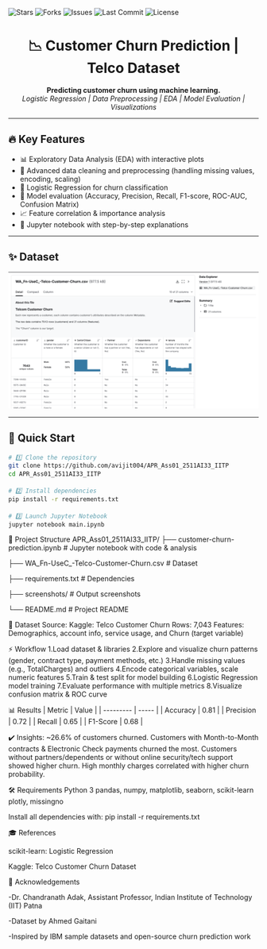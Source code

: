 <!-- PROJECT SHIELD BADGES -->
![Stars](https://img.shields.io/github/stars/avijit004/APR_Ass01_2511AI33_IITP?style=social)
![Forks](https://img.shields.io/github/forks/avijit004/APR_Ass01_2511AI33_IITP?style=social)
![Issues](https://img.shields.io/github/issues/avijit004/APR_Ass01_2511AI33_IITP)
![Last Commit](https://img.shields.io/github/last-commit/avijit004/APR_Ass01_2511AI33_IITP)
![License](https://img.shields.io/github/license/avijit004/APR_Ass01_2511AI33_IITP)

<!-- PROJECT TITLE -->
<h1 align="center">📉 Customer Churn Prediction | Telco Dataset</h1>

<p align="center">
  <b>Predicting customer churn using machine learning.</b><br>
  <i>Logistic Regression | Data Preprocessing | EDA | Model Evaluation | Visualizations</i>
</p>

---

## 🔥 Key Features

- 📊 Exploratory Data Analysis (EDA) with interactive plots  
- 🧹 Advanced data cleaning and preprocessing (handling missing values, encoding, scaling)  
- 🤖 Logistic Regression for churn classification  
- 🎯 Model evaluation (Accuracy, Precision, Recall, F1-score, ROC-AUC, Confusion Matrix)  
- 📈 Feature correlation & importance analysis  
- 📂 Jupyter notebook with step-by-step explanations  

---

## ✨ Dataset

<p align="center">
  <img alt="Dataset Preview" src="Screenshots/ss.png" length= "2880" width="1574">
</p>

---
## 🚀 Quick Start

```bash
# 1️⃣ Clone the repository
git clone https://github.com/avijit004/APR_Ass01_2511AI33_IITP
cd APR_Ass01_2511AI33_IITP

# 2️⃣ Install dependencies
pip install -r requirements.txt

# 3️⃣ Launch Jupyter Notebook
jupyter notebook main.ipynb
```


🧰 Project Structure
APR_Ass01_2511AI33_IITP/
├── customer-churn-prediction.ipynb               # Jupyter notebook with code & analysis

├── WA_Fn-UseC_-Telco-Customer-Churn.csv   # Dataset

├── requirements.txt            # Dependencies

├── screenshots/                # Output screenshots

└── README.md                   # Project README



📇 Dataset
Source: Kaggle: Telco Customer Churn
Rows: 7,043
Features: Demographics, account info, service usage, and Churn (target variable)



⚡ Workflow
1.Load dataset & libraries
2.Explore and visualize churn patterns (gender, contract type, payment methods, etc.)
3.Handle missing values (e.g., TotalCharges) and outliers
4.Encode categorical variables, scale numeric features
5.Train & test split for model building
6.Logistic Regression model training
7.Evaluate performance with multiple metrics
8.Visualize confusion matrix & ROC curve



📊 Results
| Metric    | Value |
| --------- | ----- |
| Accuracy  | 0.81  |
| Precision | 0.72  |
| Recall    | 0.65  |
| F1-Score  | 0.68  |



✔️ Insights:
~26.6% of customers churned.
Customers with Month-to-Month contracts & Electronic Check payments churned the most.
Customers without partners/dependents or without online security/tech support showed higher churn.
High monthly charges correlated with higher churn probability.

🛠️ Requirements
Python 3
pandas, numpy, matplotlib, seaborn, scikit-learn
plotly, missingno

Install all dependencies with:
pip install -r requirements.txt


🎓 References

scikit-learn: Logistic Regression

Kaggle: Telco Customer Churn Dataset

🙏 Acknowledgements

-Dr. Chandranath Adak, Assistant Professor, Indian Institute of Technology (IIT) Patna

-Dataset by Ahmed Gaitani

-Inspired by IBM sample datasets and open-source churn prediction work
